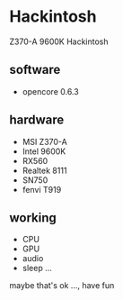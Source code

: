 # Hackintosh
Z370-A 9600K Hackintosh

## software 
  - opencore 0.6.3

## hardware
  - MSI Z370-A
  - Intel 9600K
  - RX560
  - Realtek 8111
  - SN750
  - fenvi T919
  

## working 
  - CPU 
  - GPU
  - audio
  - sleep
  ...
  
  
  
maybe that's ok ..., have fun
